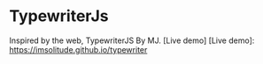 # TypewriterJs
Inspired by the web, TypewriterJS By MJ.
[Live demo]
[Live demo]: <https://imsolitude.github.io/typewriter>
